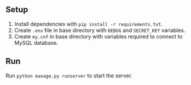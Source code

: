## Setup
1. Install dependencies with `pip install -r requirements.txt`.
2. Create `.env` file in base directory with `DEBUG` and `SECRET_KEY` variables.
3. Create `my.cnf` in base directory with variables required to connect to MySQL database.

## Run
Run `python manage.py runserver` to start the server.